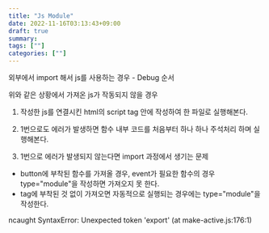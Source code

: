 ```yaml
---
title: "Js Module"
date: 2022-11-16T03:13:43+09:00
draft: true
summary: 
tags: [""]
categories: [""]
---
```



외부에서 import 해서 js를 사용하는 경우 - Debug 순서

위와 같은 상황에서 가져온 js가 작동되지 않을 경우

1. 작성한 js를 연결시킨 html의 script tag 안에 작성하여 한 파일로 실행해본다. 

2. 1번으로도 에러가 발생하면 함수 내부 코드를 처음부터 하나 하나 주석처리 하며 실행해본다. 

3. 1번으로 에러가 발생되지 않는다면 import 과정에서 생기는 문제 
- button에 부착된 함수를 가져올 경우, event가 필요한 함수의 경우 type="module"을 작성하면 가져오지 못 한다.
- tag에 부착된 것 없이 가져오면 자동적으로 실행되는 경우에는 type="module"을 작성한다. 


ncaught SyntaxError: Unexpected token 'export' (at make-active.js:176:1)